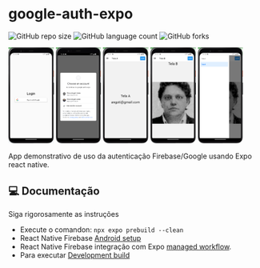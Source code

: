 # google-auth-expo

![GitHub repo size](https://img.shields.io/github/repo-size/angoti/google-auth-expo?style=for-the-badge)
![GitHub language count](https://img.shields.io/github/languages/count/angoti/google-auth-expo?style=for-the-badge)
![GitHub forks](https://img.shields.io/github/forks/angoti/google-auth-expo?style=for-the-badge)

<div float="left">
<img src="docs/images/Google-Firebase-SignIn1.png" alt="Botão Google Login" width="18%">
<img src="docs/images/Google-Firebase-SignIn2.png" alt="Escolha do usuário" width="18%">
<img src="docs/images/Google-Firebase-SignIn3.png" alt="Exibindo o email do usuário logado" width="18%">
<img src="docs/images/Google-Firebase-SignIn4.png" alt="Exibindo imagem do usuáro logado" width="18%">
<img src="docs/images/Google-Firebase-SignIn5.png" alt="Navegador Drawer" width="18%">
</div>

App demonstrativo de uso da autenticação Firebase/Google usando Expo react native.

## 💻 Documentação 

Siga rigorosamente as instruções
- Execute o comandon: <code>npx expo prebuild --clean</code>
- React Native Firebase [Android setup](https://rnfirebase.io/#2-android-setup)
- React Native Firebase integração com Expo [managed workflow](https://rnfirebase.io/#managed-workflow).
- Para executar [Development build](https://docs.expo.dev/develop/development-builds/development-workflows/#build-locally-with-android-studio-and-xcode)

